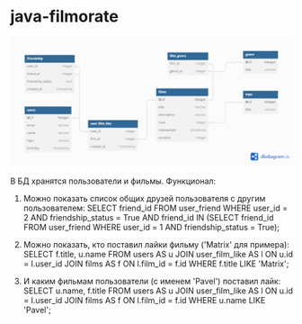 # java-filmorate
![sql schema.](src/main/resources/shema.png)

В БД хранятся пользователи и фильмы. 
Функционал:
1. Можно показать список общих друзей пользователя с другим пользователем:
   SELECT friend_id 
   FROM user_friend 
   WHERE user_id = 2 AND friendship_status = True AND friend_id IN (SELECT friend_id 
   FROM user_friend 
   WHERE user_id = 1 AND friendship_status = True);
   
2. Можно показать, кто поставил лайки фильму ('Matrix' для примера):
   SELECT f.title, u.name FROM users AS u 
   JOIN user_film_like AS l ON u.id = l.user_id 
   JOIN films AS f ON l.film_id = f.id 
   WHERE f.title LIKE 'Matrix';

3. И каким фильмам пользователи (с именем 'Pavel') поставил лайк:
   SELECT u.name, f.title FROM users AS u
   JOIN user_film_like AS l ON u.id = l.user_id
   JOIN films AS f ON l.film_id = f.id
   WHERE u.name LIKE 'Pavel';